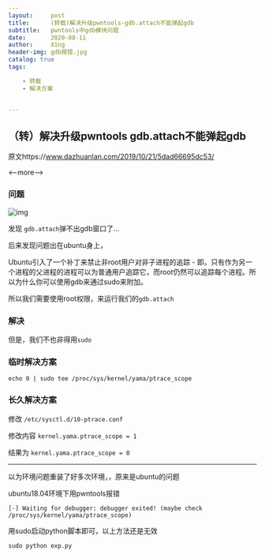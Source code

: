 ```yaml
---
layout:     post
title:      (转载)解决升级pwntools-gdb.attach不能弹起gdb
subtitle:   pwntools中gdb模块问题
date:       2020-08-11
author:     X1ng
header-img: gdb报错.jpg
catalog: true
tags:

    - 转载
    - 解决方案


---
```


## （转）解决升级pwntools gdb.attach不能弹起gdb

原文https://www.dazhuanlan.com/2019/10/21/5dad66695dc53/

<--more-->

### 问题

![img](https://blog-1252049492.cos.ap-hongkong.myqcloud.com/img/fix-gdb-01.jpg)

发现 `gdb.attach`弹不出gdb窗口了…

后来发现问题出在ubuntu身上，

Ubuntu引入了一个补丁来禁止非root用户对非子进程的追踪 - 即。只有作为另一个进程的父进程的进程可以为普通用户追踪它，而root仍然可以追踪每个进程。所以为什么你可以使用gdb来通过sudo来附加。

所以我们需要使用root权限，来运行我们的`gdb.attach`

### 解决

但是，我们不也非得用`sudo`

### 临时解决方案

```
echo 0 | sudo tee /proc/sys/kernel/yama/ptrace_scope
```

### 长久解决方案

修改 `/etc/sysctl.d/10-ptrace.conf`

 修改内容 `kernel.yama.ptrace_scope = 1`

 结果为 `kernel.yama.ptrace_scope = 0`



---

以为环境问题重装了好多次环境，，原来是ubuntu的问题

ubuntu18.04环境下用pwntools报错

```
[-] Waiting for debugger: debugger exited! (maybe check /proc/sys/kernel/yama/ptrace_scope)
```

用sudo启动python脚本即可，以上方法还是无效

```
sudo python exp.py
```

